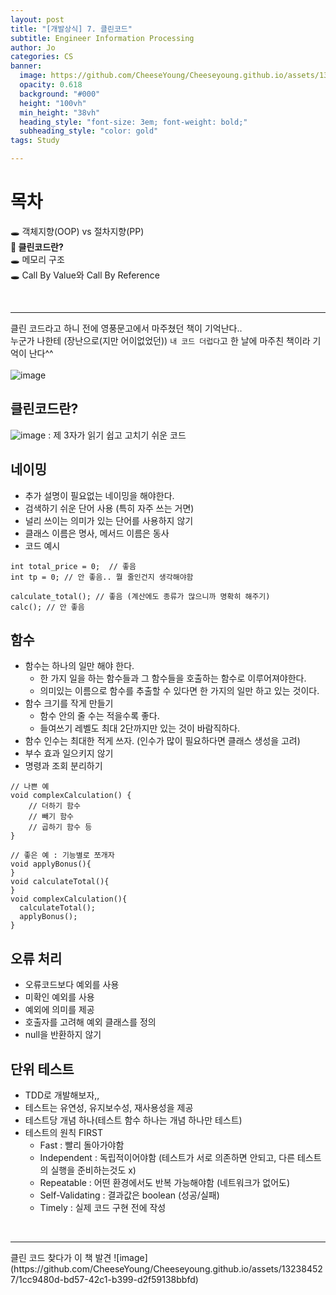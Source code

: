 ```yaml
---
layout: post
title: "[개발상식] 7. 클린코드"
subtitle: Engineer Information Processing
author: Jo
categories: CS
banner:
  image: https://github.com/CheeseYoung/Cheeseyoung.github.io/assets/132384527/0ab6e584-3193-4195-b8ee-5d59a7ff05a6
  opacity: 0.618
  background: "#000"
  height: "100vh"
  min_height: "38vh"
  heading_style: "font-size: 3em; font-weight: bold;"
  subheading_style: "color: gold"
tags: Study

---
```


# 목차
🕳 객체지향(OOP) vs 절차지향(PP) <br>
📌<b> 클린코드란? </b> <br>
🕳 메모리 구조 <br>
🕳 Call By Value와 Call By Reference <br>

<br>
<hr>

클린 코드라고 하니 전에 영풍문고에서 마주쳤던 책이 기억난다..<br>
누군가 나한테 (장난으로(지만 어이없었던)) ``내 코드 더럽다``고 한 날에 마주친 책이라 기억이 난다^^ <br>  
![image](https://github.com/CheeseYoung/Cheeseyoung.github.io/assets/132384527/0ab6e584-3193-4195-b8ee-5d59a7ff05a6) <br>

## 클린코드란?
![image](https://github.com/CheeseYoung/Cheeseyoung.github.io/assets/132384527/6ddd0ccb-1e0d-4719-b573-679f03bf9f44)
: 제 3자가 읽기 쉽고 고치기 쉬운 코드



## 네이밍
- 추가 설명이 필요없는 네이밍을 해야한다.
- 검색하기 쉬운 단어 사용 (특히 자주 쓰는 거면)
- 널리 쓰이는 의미가 있는 단어를 사용하지 않기
- 클래스 이름은 명사, 메서드 이름은 동사
- 코드 예시
  
```
int total_price = 0;  // 좋음
int tp = 0; // 안 좋음.. 뭘 줄인건지 생각해야함

calculate_total(); // 좋음 (계산에도 종류가 많으니까 명확히 해주기)
calc(); // 안 좋음
```


## 함수
- 함수는 하나의 일만 해야 한다.
  - 한 가지 일을 하는 함수들과 그 함수들을 호출하는 함수로 이루어져야한다.
  - 의미있는 이름으로 함수를 추출할 수 있다면 한 가지의 일만 하고 있는 것이다.
- 함수 크기를 작게 만들기
  - 함수 안의 줄 수는 적을수록 좋다.
  - 들여쓰기 레벨도 최대 2단까지만 있는 것이 바람직하다.
- 함수 인수는 최대한 적게 쓰자. (인수가 많이 필요하다면 클래스 생성을 고려)
- 부수 효과 일으키지 않기
- 명령과 조회 분리하기

```
// 나쁜 예
void complexCalculation() {
    // 더하기 함수
    // 빼기 함수
    // 곱하기 함수 등
}
```

```
// 좋은 예 : 기능별로 쪼개자
void applyBonus(){
}
void calculateTotal(){
}
void complexCalculation(){
  calculateTotal();
  applyBonus();
}
```

## 오류 처리
- 오류코드보다 예외를 사용
- 미확인 예외를 사용
- 예외에 의미를 제공
- 호출자를 고려해 예외 클래스를 정의
- null을 반환하지 않기

## 단위 테스트
- TDD로 개발해보자,, 
- 테스트는 유연성, 유지보수성, 재사용성을 제공
- 테스트당 개념 하나(테스트 함수 하나는 개념 하나만 테스트)
- 테스트의 원칙 FIRST
  - Fast : 빨리 돌아가야함
  - Independent : 독립적이어야함 (테스트가 서로 의존하면 안되고, 다른 테스트의 실행을 준비하는것도 x) 
  - Repeatable : 어떤 환경에서도 반복 가능해야함 (네트워크가 없어도)
  - Self-Validating : 결과값은 boolean (성공/실패)
  - Timely : 실제 코드 구현 전에 작성


<br>
<hr>
클린 코드 찾다가 이 책 발견
![image](https://github.com/CheeseYoung/Cheeseyoung.github.io/assets/132384527/1cc9480d-bd57-42c1-b399-d2f59138bbfd)







